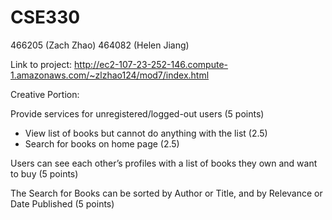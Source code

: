# CSE330
466205 (Zach Zhao)
464082 (Helen Jiang)

Link to project:
http://ec2-107-23-252-146.compute-1.amazonaws.com/~zlzhao124/mod7/index.html



Creative Portion:

Provide services for unregistered/logged-out users (5 points) 
  - View list of books but cannot do anything with the list (2.5)
  - Search for books on home page (2.5)
  
Users can see each other’s profiles with a list of books they own and want to buy (5 points) 

The Search for Books can be sorted by Author or Title, and by Relevance or Date Published (5 points)  
